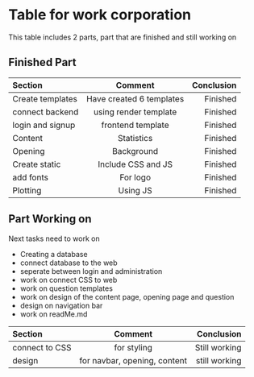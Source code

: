 # Table for work corporation 

This table includes 2 parts, part that are finished and still working on 

## Finished Part 

| Section | Comment | Conclusion |
|:--------|:-------:|-----------:|
| Create templates | Have created 6 templates | Finished
| connect backend | using render template | Finished
| login and signup | frontend template | Finished
| Content | Statistics | Finished
| Opening | Background | Finished  
| Create static | Include CSS and JS | Finished 
| add fonts | For logo | Finished 
| Plotting | Using JS  | Finished

## Part Working on

 Next tasks need to work on 
 * Creating a database
 * connect database to the web
 * seperate between login and administration 
 * work on connect CSS to web
 * work on question templates
 * work on design of the content page, opening page and question
 * design on navigation bar
 * work on readMe.md



| Section | Comment | Conclusion |
|:--------|:-------:|-----------:|
| connect to CSS | for styling | Still working |
| design | for navbar, opening, content | still working | 